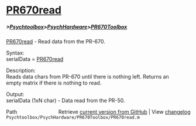 # [PR670read](PR670read)
##### >[Psychtoolbox](Psychtoolbox)>[PsychHardware](PsychHardware)>[PR670Toolbox](PR670Toolbox)

[PR670read](PR670read) - Read data from the PR-670.  
  
Syntax:  
serialData = [PR670read](PR670read)  
  
Description:  
Reads data chars from PR-670 until there is nothing left.  Returns an  
empty matrix if there is nothing to read.  
  
Output:  
serialData (1xN char) - Data read from the PR-50.  




<div class="code_header" style="text-align:right;">
  <span style="float:left;">Path&nbsp;&nbsp;</span> <span class="counter">Retrieve <a href=
  "https://raw.github.com/Psychtoolbox-3/Psychtoolbox-3/beta/Psychtoolbox/PsychHardware/PR670Toolbox/PR670read.m">current version from GitHub</a> | View <a href=
  "https://github.com/Psychtoolbox-3/Psychtoolbox-3/commits/beta/Psychtoolbox/PsychHardware/PR670Toolbox/PR670read.m">changelog</a></span>
</div>
<div class="code">
  <code>Psychtoolbox/PsychHardware/PR670Toolbox/PR670read.m</code>
</div>

